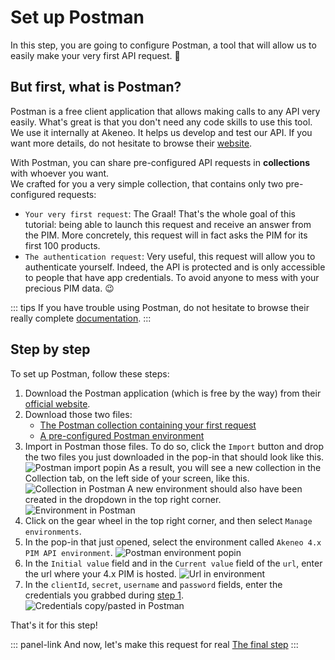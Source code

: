 # Set up Postman

In this step, you are going to configure Postman, a tool that will allow us to easily make your very first API request. :rocket:

## But first, what is Postman?
Postman is a free client application that allows making calls to any API very easily. What's great is that you don't need any code skills to use this tool.  
We use it internally at Akeneo. It helps us develop and test our API. If you want more details, do not hesitate to browse their [website](https://www.getpostman.com/).

With Postman, you can share pre-configured API requests in **collections** with whoever you want.  
We crafted for you a very simple collection, that contains only two pre-configured requests:
- `Your very first request`: The Graal! That's the whole goal of this tutorial: being able to launch this request and receive an answer from the PIM. More concretely, this request will in fact asks the PIM for its first 100 products.
- `The authentication request`: Very useful, this request will allow you to authenticate yourself. Indeed, the API is protected and is only accessible to people that have app credentials. To avoid anyone to mess with your precious PIM data. :wink: 

::: tips
If you have trouble using Postman, do not hesitate to browse their really complete [documentation](https://learning.getpostman.com/docs).
:::

## Step by step

To set up Postman, follow these steps:
1. Download the Postman application (which is free by the way) from their [official website](https://www.getpostman.com/downloads/).
2. Download those two files:  
    - [The Postman collection containing your first request](/files/your-very-first-collection.postman_collection.json)  
    - [A pre-configured Postman environment](/files/akeneo-PIM-API-environment-old.postman_environment.json)
3. Import in Postman those files. To do so, click the `Import` button and drop the two files you just downloaded in the pop-in that should look like this.
![Postman import popin](/img/getting-started/postman-import-popin.png)
As a result, you will see a new collection in the Collection tab, on the left side of your screen, like this.
![Collection in Postman](/img/getting-started/very-first-request-collection-in-postman.png)
A new environment should also have been created in the dropdown in the top right corner.
![Environment in Postman](/img/getting-started/postman-environment-old.png)
6. Click on the gear wheel in the top right corner, and then select `Manage environments`.
7. In the pop-in that just opened, select the environment called `Akeneo 4.x PIM API environment`.
![Postman environment popin](/img/getting-started/postman-environment-old-popin.png)
8. In the `Initial value` field and in the `Current value` field of the `url`, enter the url where your 4.x PIM is hosted.
![Url in environment](/img/getting-started/url-environment-old.png)
9. In the `clientId`, `secret`, `username` and `password` fields, enter the credentials you grabbed during [step 1](/getting-started/my-first-tutorial-old/step-1.html).
![Credentials copy/pasted in Postman](/img/getting-started/copy-past-credentials-old.png)

That's it for this step!

::: panel-link And now, let's make this request for real [The final step](/getting-started/my-first-tutorial-old/step-3.html)
:::

